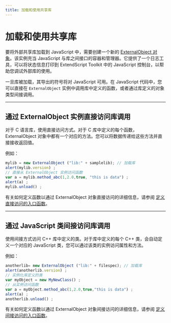 ```yaml
---
title: 加载和使用共享库
---
```

# 加载和使用共享库

要将外部共享库加载到 JavaScript 中，需要创建一个新的 [ExternalObject 对象](../externalobject-object)。该实例充当 JavaScript 与库之间接口的容器和管理器。它提供了一个日志工具，可以将状态信息打印到 ExtendScript Toolkit 中的 JavaScript 控制台，以帮助您调试外部库的使用。

一旦库被加载，其导出的符号将对 JavaScript 可用。在 JavaScript 代码中，您可以直接在 `ExternalObject` 实例中调用库中定义的函数，或者通过库定义的对象类型间接调用。

---

## 通过 ExternalObject 实例直接访问库调用

对于 C 语言库，使用直接访问方式。对于 C 库中定义的每个函数，ExternalObject 对象中都有一个对应的方法。您可以将数据传递给这些方法并直接接收返回值。

例如：

```javascript
mylib = new ExternalObject ("lib:" + samplelib); // 加载库
alert(mylib.version) ;
// 直接从 ExternalObject 实例访问函数
var a = mylib.method_abc(1,2.0,true, "this is data") ;
alert(a) ;
mylib.unload() ;
```

有关如何定义函数以通过 ExternalObject 对象直接访问的详细信息，请参阅 [定义直接访问的入口函数](.././defining-entry-points-for-direct-access)。

---

## 通过 JavaScript 类间接访问库调用

使用间接方式访问 C++ 库中定义的类。对于库中定义的每个 C++ 类，会自动定义一个对应的 JavaScript 类，您可以通过该类的实例访问属性和方法。

例如：

```javascript
anotherlib= new ExternalObject ("lib:" + filespec); // 加载库
alert(anotherlib.version) ;
// 实例化库定义的类
var myObject = new MyNewClass() ;
// 从实例访问函数
var a = myObject.method_abc(1,2.0,true,"this is data") ;
alert(a) ;
anotherlib.unload() ;
```

有关如何定义函数以通过 ExternalObject 对象间接访问的详细信息，请参阅 [定义间接访问的入口函数](.././defining-entry-points-for-indirect-access)。
